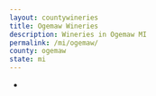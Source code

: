 ```yaml
---
layout: countywineries
title: Ogemaw Wineries
description: Wineries in Ogemaw MI
permalink: /mi/ogemaw/
county: ogemaw
state: mi
---
```

-
